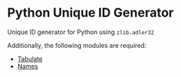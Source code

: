 # Python Unique ID Generator
Unique ID generator for Python using `zlib.adler32`

Additionally, the following modules are required:
- [Tabulate](https://www.pypi.org/project/tabulate)
- [Names](https://www.pypi.org/project/names)
